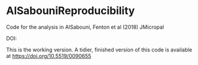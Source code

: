 # AlSabouniReproducibility
Code for the analysis in AlSabouni, Fenton et al (2018) JMicropal

DOI: 

This is the working version. A tidier, finished version of this code is available at https://doi.org/10.5519/0090655
